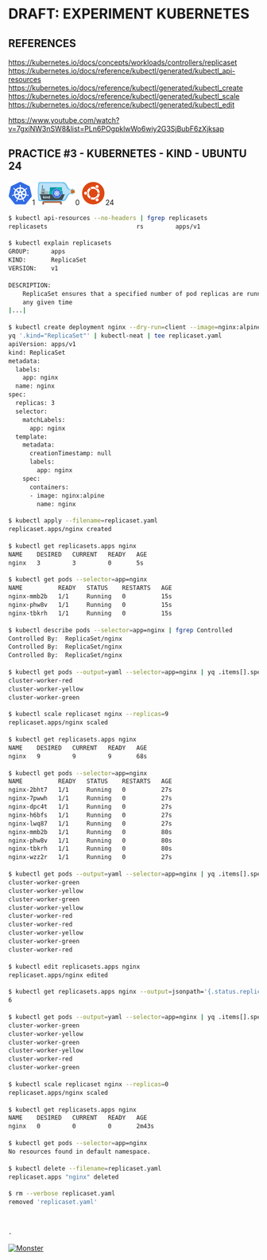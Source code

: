 # DRAFT: EXPERIMENT KUBERNETES

## REFERENCES

https://kubernetes.io/docs/concepts/workloads/controllers/replicaset  
https://kubernetes.io/docs/reference/kubectl/generated/kubectl_api-resources  
https://kubernetes.io/docs/reference/kubectl/generated/kubectl_create  
https://kubernetes.io/docs/reference/kubectl/generated/kubectl_scale  
https://kubernetes.io/docs/reference/kubectl/generated/kubectl_edit

https://www.youtube.com/watch?v=7gxiNW3nSW8&list=PLn6POgpklwWo6wiy2G3SjBubF6zXjksap

## PRACTICE #3 - KUBERNETES - KIND - UBUNTU 24

[![Kubernetes](img/kubernetes.webp "Kubernetes")](https://kubernetes.io)1
[![Kind](img/kind.webp "Kind")](https://kind.sigs.k8s.io)0
[![Ubuntu](img/ubuntu.webp "Ubuntu")](https://ubuntu.com)24

```bash
$ kubectl api-resources --no-headers | fgrep replicasets
replicasets                         rs         apps/v1                           true    ReplicaSet

$ kubectl explain replicasets
GROUP:      apps
KIND:       ReplicaSet
VERSION:    v1

DESCRIPTION:
    ReplicaSet ensures that a specified number of pod replicas are running at
    any given time
|...|

$ kubectl create deployment nginx --dry-run=client --image=nginx:alpine --output=yaml --replicas=3 |
yq '.kind="ReplicaSet"' | kubectl-neat | tee replicaset.yaml
apiVersion: apps/v1
kind: ReplicaSet
metadata:
  labels:
    app: nginx
  name: nginx
spec:
  replicas: 3
  selector:
    matchLabels:
      app: nginx
  template:
    metadata:
      creationTimestamp: null
      labels:
        app: nginx
    spec:
      containers:
      - image: nginx:alpine
        name: nginx

$ kubectl apply --filename=replicaset.yaml
replicaset.apps/nginx created

$ kubectl get replicasets.apps nginx
NAME    DESIRED   CURRENT   READY   AGE
nginx   3         3         0       5s

$ kubectl get pods --selector=app=nginx
NAME          READY   STATUS    RESTARTS   AGE
nginx-mmb2b   1/1     Running   0          15s
nginx-phw8v   1/1     Running   0          15s
nginx-tbkrh   1/1     Running   0          15s

$ kubectl describe pods --selector=app=nginx | fgrep Controlled
Controlled By:  ReplicaSet/nginx
Controlled By:  ReplicaSet/nginx
Controlled By:  ReplicaSet/nginx

$ kubectl get pods --output=yaml --selector=app=nginx | yq .items[].spec.nodeName
cluster-worker-red
cluster-worker-yellow
cluster-worker-green

$ kubectl scale replicaset nginx --replicas=9
replicaset.apps/nginx scaled

$ kubectl get replicasets.apps nginx
NAME    DESIRED   CURRENT   READY   AGE
nginx   9         9         9       68s

$ kubectl get pods --selector=app=nginx
NAME          READY   STATUS    RESTARTS   AGE
nginx-2bht7   1/1     Running   0          27s
nginx-7pwwh   1/1     Running   0          27s
nginx-dpc4t   1/1     Running   0          27s
nginx-h6bfs   1/1     Running   0          27s
nginx-lwq87   1/1     Running   0          27s
nginx-mmb2b   1/1     Running   0          80s
nginx-phw8v   1/1     Running   0          80s
nginx-tbkrh   1/1     Running   0          80s
nginx-wzz2r   1/1     Running   0          27s

$ kubectl get pods --output=yaml --selector=app=nginx | yq .items[].spec.nodeName
cluster-worker-green
cluster-worker-yellow
cluster-worker-green
cluster-worker-yellow
cluster-worker-red
cluster-worker-red
cluster-worker-yellow
cluster-worker-green
cluster-worker-red

$ kubectl edit replicasets.apps nginx
replicaset.apps/nginx edited

$ kubectl get replicasets.apps nginx --output=jsonpath='{.status.replicas}' && echo
6

$ kubectl get pods --output=yaml --selector=app=nginx | yq .items[].spec.nodeName
cluster-worker-green
cluster-worker-yellow
cluster-worker-green
cluster-worker-yellow
cluster-worker-red
cluster-worker-green

$ kubectl scale replicaset nginx --replicas=0
replicaset.apps/nginx scaled

$ kubectl get replicasets.apps nginx
NAME    DESIRED   CURRENT   READY   AGE
nginx   0         0         0       2m43s

$ kubectl get pods --selector=app=nginx
No resources found in default namespace.

$ kubectl delete --filename=replicaset.yaml
replicaset.apps "nginx" deleted

$ rm --verbose replicaset.yaml
removed 'replicaset.yaml'
```

&nbsp;

`-`

[![Monster](https://avatars.githubusercontent.com/u/47848582?s=96&v=4 "Boo!")](../README.md)
